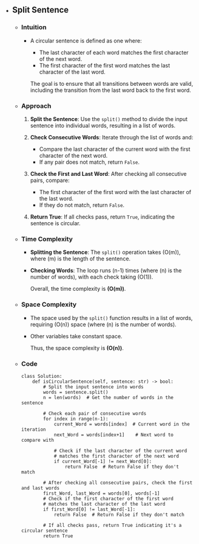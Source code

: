 - ## Split Sentence

    - ### Intuition
        -   A circular sentence is defined as one where:
            - The last character of each word matches the first character of the next word.
            - The first character of the first word matches the last character of the last word.

            The goal is to ensure that all transitions between words are valid, including the transition from the last word back to the first word.

    - ### Approach

        1. **Split the Sentence**: Use the `split()` method to divide the input sentence into individual words, resulting in a list of words.

        2. **Check Consecutive Words**: Iterate through the list of words and:
            - Compare the last character of the current word with the first character of the next word.
            - If any pair does not match, return `False`.

        3. **Check the First and Last Word**: After checking all consecutive pairs, compare:
            - The first character of the first word with the last character of the last word.
            - If they do not match, return `False`.

        4. **Return True**: If all checks pass, return `True`, indicating the sentence is circular.

    - ### Time Complexity

        - **Splitting the Sentence**: The `split()` operation takes \(O(m)\), where \(m\) is the length of the sentence.
        - **Checking Words**: The loop runs \(n-1\) times (where \(n\) is the number of words), with each check taking \(O(1)\).

            Overall, the time complexity is __\(O(m)\)__.

    - ### Space Complexity

        - The space used by the `split()` function results in a list of words, requiring \(O(n)\) space (where \(n\) is the number of words).
        - Other variables take constant space.

            Thus, the space complexity is __\(O(n)\)__.

    - ### Code
        ```python3 []
        class Solution:
            def isCircularSentence(self, sentence: str) -> bool:
                # Split the input sentence into words
                words = sentence.split()
                n = len(words)  # Get the number of words in the sentence

                # Check each pair of consecutive words
                for index in range(n-1):
                    current_Word = words[index]  # Current word in the iteration
                    next_Word = words[index+1]    # Next word to compare with

                    # Check if the last character of the current word
                    # matches the first character of the next word
                    if current_Word[-1] != next_Word[0]:
                        return False  # Return False if they don't match
                
                # After checking all consecutive pairs, check the first and last words
                first_Word, last_Word = words[0], words[-1]
                # Check if the first character of the first word
                # matches the last character of the last word
                if first_Word[0] != last_Word[-1]:
                    return False  # Return False if they don't match
                
                # If all checks pass, return True indicating it's a circular sentence
                return True
        ```